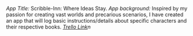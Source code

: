 <em>App Title:</em> Scribble-Inn: Where Ideas Stay.
<em>App background:</em> Inspired by my passion for creating vast worlds and precarious scenarios, I have created an app that will log basic instructions/details about specific characters and their respective books.
<em><a href="https://trello.com/b/xGBolqt7/scribble-inn">Trello Link</a>n</em>
